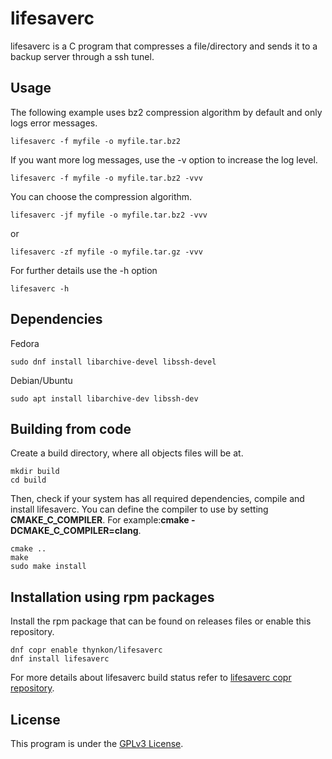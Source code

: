 # lifesaverc
lifesaverc is a C program that compresses a file/directory and sends it to a backup server through a ssh tunel.

## Usage
The following example uses bz2 compression algorithm by default and only logs error messages.

    lifesaverc -f myfile -o myfile.tar.bz2

If you want more log messages, use the -v option to increase the log level.

    lifesaverc -f myfile -o myfile.tar.bz2 -vvv

You can choose the compression algorithm.

    lifesaverc -jf myfile -o myfile.tar.bz2 -vvv

or

    lifesaverc -zf myfile -o myfile.tar.gz -vvv

For further details use the -h option

    lifesaverc -h

## Dependencies
Fedora

    sudo dnf install libarchive-devel libssh-devel

Debian/Ubuntu

    sudo apt install libarchive-dev libssh-dev

## Building from code
Create a build directory, where all objects files will be at.

    mkdir build
    cd build

Then, check if your system has all required dependencies, compile and install lifesaverc. You can define the compiler to use by setting **CMAKE_C_COMPILER**. For example:**cmake -DCMAKE_C_COMPILER=clang**.

    cmake ..
    make
    sudo make install

## Installation using rpm packages
Install the rpm package that can be found on releases files or enable this repository.

    dnf copr enable thynkon/lifesaverc
    dnf install lifesaverc

For more details about lifesaverc build status refer to [lifesaverc copr repository](https://copr.fedorainfracloud.org/coprs/thynkon/lifesaverc).

## License
This program is under the [GPLv3 License](LICENSE).
